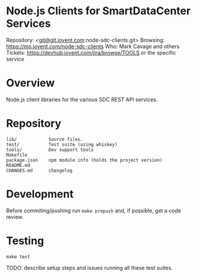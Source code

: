 # Node.js Clients for SmartDataCenter Services

Repository: <git@git.joyent.com:node-sdc-clients.git>
Browsing: <https://mo.joyent.com/node-sdc-clients>
Who: Mark Cavage and others
Tickets: <https://devhub.joyent.com/jira/browse/TOOLS> or the specific service


# Overview

Node.js client libraries for the various SDC REST API services.



# Repository

    lib/            Source files.
    test/           Test suite (using whiskey)
    tools/          Dev support tools
    Makefile
    package.json    npm module info (holds the project version)
    README.md
    CHANGES.md      changelog


# Development

Before commiting/pushing run `make prepush` and, if possible, get a code
review.



# Testing

    make test

TODO: describe setup steps and issues running all these test suites.



